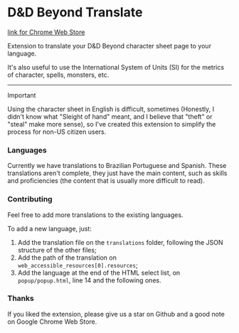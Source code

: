 # D&D Beyond Translate

[link for Chrome Web Store](https://chromewebstore.google.com/detail/dd-beyond-translate/gdpopbkamfkkenkillfnocgljokkcopg)

Extension to translate your D&D Beyond character sheet page to your language.

It's also useful to use the International System of Units (SI) for the metrics of character, spells, monsters, etc.

---

> [!IMPORTANT]
> Using the character sheet in English is difficult, sometimes (Honestly, I didn't know what "Sleight of hand" meant, and I believe that "theft" or "steal" make more sense), so I've created this extension to simplify the process for non-US citizen users.

### Languages

Currently we have translations to Brazilian Portuguese and Spanish. These translations aren't complete, they just have the main content, such as skills and proficiencies (the content that is usually more difficult to read).

### Contributing

Feel free to add more translations to the existing languages.

To add a new language, just:

1. Add the translation file on the `translations` folder, following the JSON structure of the other files;
2. Add the path of the translation on `web_accessible_resources[0].resources`;
3. Add the language at the end of the HTML select list, on `popup/popup.html`, line 14 and the following ones.

### Thanks

If you liked the extension, please give us a star on Github and a good note on Google Chrome Web Store.

